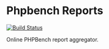 Phpbench Reports
================

[![Build Status](https://travis-ci.org/phpbench/phpbench-reports.svg?branch=master)](https://travis-ci.org/phpbench/phpbench-reports)

Online PHPBench report aggregator.
